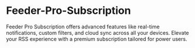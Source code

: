 # Feeder-Pro-Subscription
Feeder Pro Subscription offers advanced features like real-time notifications, custom filters, and cloud sync across all your devices. Elevate your RSS experience with a premium subscription tailored for power users.
